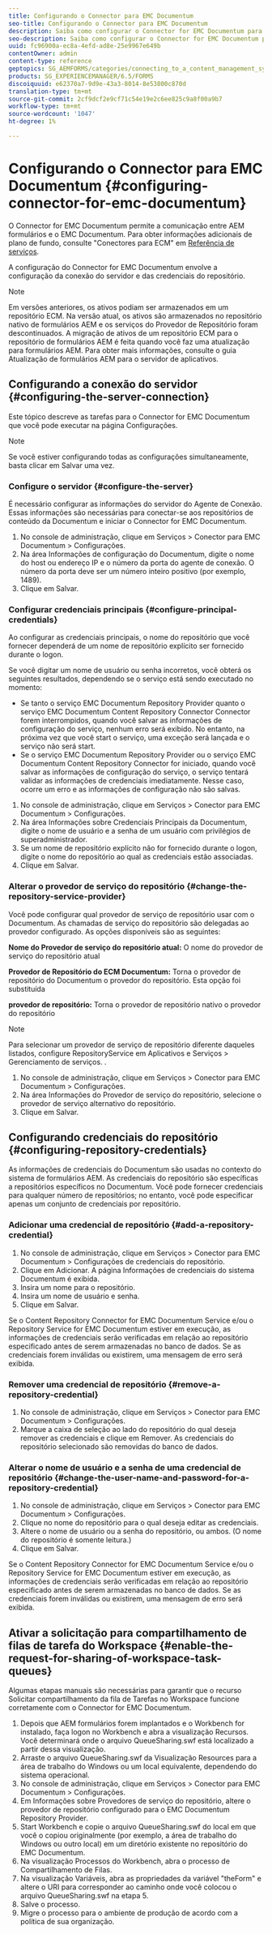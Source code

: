 ```yaml
---
title: Configurando o Connector para EMC Documentum
seo-title: Configurando o Connector para EMC Documentum
description: Saiba como configurar o Connector for EMC Documentum para permitir a comunicação entre os formulários AEM e o EMC Documentum.
seo-description: Saiba como configurar o Connector for EMC Documentum para permitir a comunicação entre os formulários AEM e o EMC Documentum.
uuid: fc96900a-ec8a-4efd-ad8e-25e9967e649b
contentOwner: admin
content-type: reference
geptopics: SG_AEMFORMS/categories/connecting_to_a_content_management_system
products: SG_EXPERIENCEMANAGER/6.5/FORMS
discoiquuid: e62370a7-9d9e-43a3-8014-8e53800c870d
translation-type: tm+mt
source-git-commit: 2cf9dcf2e9cf71c54e19e2c6ee825c9a8f00a9b7
workflow-type: tm+mt
source-wordcount: '1047'
ht-degree: 1%

---
```



# Configurando o Connector para EMC Documentum {#configuring-connector-for-emc-documentum}

O Connector for EMC Documentum permite a comunicação entre AEM formulários e o EMC Documentum. Para obter informações adicionais de plano de fundo, consulte &quot;Conectores para ECM&quot; em [Referência de serviços](https://www.adobe.com/go/learn_aemforms_services_63).

A configuração do Connector for EMC Documentum envolve a configuração da conexão do servidor e das credenciais do repositório.

>[!NOTE]
>
>Em versões anteriores, os ativos podiam ser armazenados em um repositório ECM. Na versão atual, os ativos são armazenados no repositório nativo de formulários AEM e os serviços do Provedor de Repositório foram descontinuados. A migração de ativos de um repositório ECM para o repositório de formulários AEM é feita quando você faz uma atualização para formulários AEM. Para obter mais informações, consulte o guia Atualização de formulários AEM para o servidor de aplicativos.

## Configurando a conexão do servidor {#configuring-the-server-connection}

Este tópico descreve as tarefas para o Connector for EMC Documentum que você pode executar na página Configurações.

>[!NOTE]
>
>Se você estiver configurando todas as configurações simultaneamente, basta clicar em Salvar uma vez.

### Configure o servidor {#configure-the-server}

É necessário configurar as informações do servidor do Agente de Conexão. Essas informações são necessárias para conectar-se aos repositórios de conteúdo da Documentum e iniciar o Connector for EMC Documentum.

1. No console de administração, clique em Serviços > Conector para EMC Documentum > Configurações.
1. Na área Informações de configuração do Documentum, digite o nome do host ou endereço IP e o número da porta do agente de conexão. O número da porta deve ser um número inteiro positivo (por exemplo, 1489).
1. Clique em Salvar.

### Configurar credenciais principais {#configure-principal-credentials}

Ao configurar as credenciais principais, o nome do repositório que você fornecer dependerá de um nome de repositório explícito ser fornecido durante o logon.

Se você digitar um nome de usuário ou senha incorretos, você obterá os seguintes resultados, dependendo se o serviço está sendo executado no momento:

* Se tanto o serviço EMC Documentum Repository Provider quanto o serviço EMC Documentum Content Repository Connector Connector forem interrompidos, quando você salvar as informações de configuração do serviço, nenhum erro será exibido. No entanto, na próxima vez que você start o serviço, uma exceção será lançada e o serviço não será start.
* Se o serviço EMC Documentum Repository Provider ou o serviço EMC Documentum Content Repository Connector for iniciado, quando você salvar as informações de configuração do serviço, o serviço tentará validar as informações de credenciais imediatamente. Nesse caso, ocorre um erro e as informações de configuração não são salvas.

1. No console de administração, clique em Serviços > Conector para EMC Documentum > Configurações.
1. Na área Informações sobre Credenciais Principais da Documentum, digite o nome de usuário e a senha de um usuário com privilégios de superadministrador.
1. Se um nome de repositório explícito não for fornecido durante o logon, digite o nome do repositório ao qual as credenciais estão associadas.
1. Clique em Salvar.

### Alterar o provedor de serviço do repositório {#change-the-repository-service-provider}

Você pode configurar qual provedor de serviço de repositório usar com o Documentum. As chamadas de serviço do repositório são delegadas ao provedor configurado. As opções disponíveis são as seguintes:

**Nome do Provedor de serviço do repositório atual:** O nome do provedor de serviço do repositório atual

**Provedor de Repositório do ECM Documentum:** Torna o provedor de repositório do Documentum o provedor do repositório. Esta opção foi substituída

**provedor de repositório:** Torna o provedor de repositório nativo o provedor do repositório

>[!NOTE]
>
>Para selecionar um provedor de serviço de repositório diferente daqueles listados, configure RepositoryService em Aplicativos e Serviços > Gerenciamento de serviços. <!-- Fix broken link (See Managing Services) -->.

1. No console de administração, clique em Serviços > Conector para EMC Documentum > Configurações.
1. Na área Informações do Provedor de serviço do repositório, selecione o provedor de serviço alternativo do repositório.
1. Clique em Salvar.

## Configurando credenciais do repositório {#configuring-repository-credentials}

As informações de credenciais do Documentum são usadas no contexto do sistema de formulários AEM. As credenciais do repositório são específicas a repositórios específicos no Documentum. Você pode fornecer credenciais para qualquer número de repositórios; no entanto, você pode especificar apenas um conjunto de credenciais por repositório.

### Adicionar uma credencial de repositório {#add-a-repository-credential}

1. No console de administração, clique em Serviços > Conector para EMC Documentum > Configurações de credenciais do repositório.
1. Clique em Adicionar. A página Informações de credenciais do sistema Documentum é exibida.
1. Insira um nome para o repositório.
1. Insira um nome de usuário e senha.
1. Clique em Salvar.

Se o Content Repository Connector for EMC Documentum Service e/ou o Repository Service for EMC Documentum estiver em execução, as informações de credenciais serão verificadas em relação ao repositório especificado antes de serem armazenadas no banco de dados. Se as credenciais forem inválidas ou existirem, uma mensagem de erro será exibida.

### Remover uma credencial de repositório {#remove-a-repository-credential}

1. No console de administração, clique em Serviços > Conector para EMC Documentum > Configurações.
1. Marque a caixa de seleção ao lado do repositório do qual deseja remover as credenciais e clique em Remover. As credenciais do repositório selecionado são removidas do banco de dados.

### Alterar o nome de usuário e a senha de uma credencial de repositório {#change-the-user-name-and-password-for-a-repository-credential}

1. No console de administração, clique em Serviços > Conector para EMC Documentum > Configurações.
1. Clique no nome do repositório para o qual deseja editar as credenciais.
1. Altere o nome de usuário ou a senha do repositório, ou ambos. (O nome do repositório é somente leitura.)
1. Clique em Salvar.

Se o Content Repository Connector for EMC Documentum Service e/ou o Repository Service for EMC Documentum estiver em execução, as informações de credenciais serão verificadas em relação ao repositório especificado antes de serem armazenadas no banco de dados. Se as credenciais forem inválidas ou existirem, uma mensagem de erro será exibida.

## Ativar a solicitação para compartilhamento de filas de tarefa do Workspace {#enable-the-request-for-sharing-of-workspace-task-queues}

Algumas etapas manuais são necessárias para garantir que o recurso Solicitar compartilhamento da fila de Tarefas no Workspace funcione corretamente com o Connector for EMC Documentum.

1. Depois que AEM formulários forem implantados e o Workbench for instalado, faça logon no Workbench e abra a visualização Recursos. Você determinará onde o arquivo QueueSharing.swf está localizado a partir dessa visualização.
1. Arraste o arquivo QueueSharing.swf da Visualização Resources para a área de trabalho do Windows ou um local equivalente, dependendo do sistema operacional.
1. No console de administração, clique em Serviços > Conector para EMC Documentum > Configurações.
1. Em Informações sobre Provedores de serviço do repositório, altere o provedor de repositório configurado para o EMC Documentum Repository Provider.
1. Start Workbench e copie o arquivo QueueSharing.swf do local em que você o copiou originalmente (por exemplo, a área de trabalho do Windows ou outro local) em um diretório existente no repositório do EMC Documentum.
1. Na visualização Processos do Workbench, abra o processo de Compartilhamento de Filas.
1. Na visualização Variáveis, abra as propriedades da variável &quot;theForm&quot; e altere o URI para corresponder ao caminho onde você colocou o arquivo QueueSharing.swf na etapa 5.
1. Salve o processo.
1. Migre o processo para o ambiente de produção de acordo com a política de sua organização.

